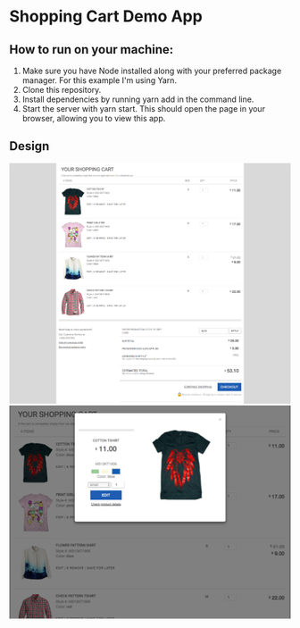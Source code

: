 # Shopping Cart Demo App

## How to run on your machine:

1. Make sure you have Node installed along with your preferred package manager. For this example I'm using Yarn.
2. Clone this repository.
3. Install dependencies by running yarn add in the command line.
4. Start the server with yarn start. This should open the page in your browser, allowing you to view this app.

## Design

![Shopping cart main view](./public/shopping-cart.png)
![Individual item popup](./public/shopping-cart-popup.png)

